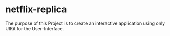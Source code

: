# netflix-replica

The purpose of this Project is to create an interactive application using only UIKit for the User-Interface.
